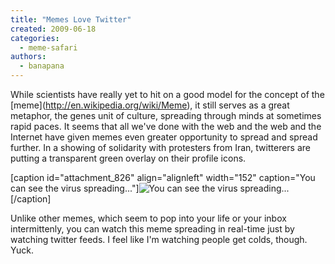 ```yaml
---
title: "Memes Love Twitter"
created: 2009-06-18
categories: 
  - meme-safari
authors: 
  - banapana
---
```


While scientists have really yet to hit on a good model for the concept of the \[meme\](http://en.wikipedia.org/wiki/Meme), it still serves as a great metaphor, the genes unit of culture, spreading through minds at sometimes rapid paces. It seems that all we've done with the web and the web and the Internet have given memes even greater opportunity to spread and spread further. In a showing of solidarity with protesters from Iran, twitterers are putting a transparent green overlay on their profile icons.

  

\[caption id="attachment\_826" align="alignleft" width="152" caption="You can see the virus spreading..."\]![You can see the virus spreading...](assets/images/twitter-meme-152x300.png "Twitter Meme")\[/caption\]

Unlike other memes, which seem to pop into your life or your inbox intermittenly, you can watch this meme spreading in real-time just by watching twitter feeds. I feel like I'm watching people get colds, though. Yuck.
